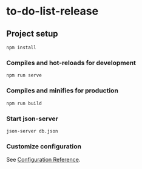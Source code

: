 # to-do-list-release

## Project setup
```
npm install
```

### Compiles and hot-reloads for development
```
npm run serve
```

### Compiles and minifies for production
```
npm run build
```

### Start json-server
```
json-server db.json
```

### Customize configuration
See [Configuration Reference](https://cli.vuejs.org/config/).
